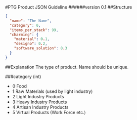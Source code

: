 #PTG Product JSON Guideline
######version 0.1
##Structure

```json
{
  "name": "The Name",
  "category": 0,
  "items_per_stack": 99,
  "charming": {
    "material": 0.1,
    "designo": 0.2,
    "software_solution": 0.3
  }
}
```
##Explanation
The type of product. Name should be unique.

###category (int)
* 0 Food
* 1 Raw Materials (used by light industry)
* 2 Light Industry Products
* 3 Heavy Industry Products
* 4 Artisan Industry Products
* 5 Virtual Products (Work Force etc.)